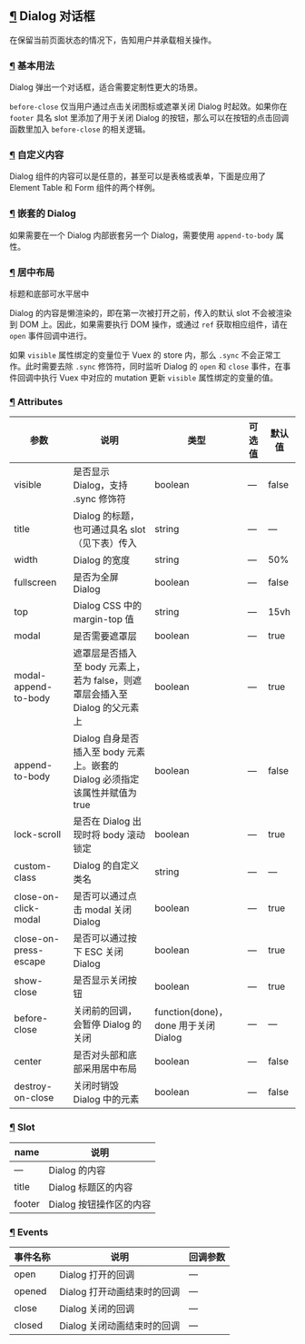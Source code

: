 ## [¶](https://element.eleme.cn/#/zh-CN/component/dialog#dialog-dui-hua-kuang) Dialog 对话框

在保留当前页面状态的情况下，告知用户并承载相关操作。

### [¶](https://element.eleme.cn/#/zh-CN/component/dialog#ji-ben-yong-fa) 基本用法

Dialog 弹出一个对话框，适合需要定制性更大的场景。

`before-close` 仅当用户通过点击关闭图标或遮罩关闭 Dialog 时起效。如果你在 `footer` 具名 slot 里添加了用于关闭 Dialog 的按钮，那么可以在按钮的点击回调函数里加入 `before-close` 的相关逻辑。

### [¶](https://element.eleme.cn/#/zh-CN/component/dialog#zi-ding-yi-nei-rong) 自定义内容

Dialog 组件的内容可以是任意的，甚至可以是表格或表单，下面是应用了 Element Table 和 Form 组件的两个样例。

### [¶](https://element.eleme.cn/#/zh-CN/component/dialog#qian-tao-de-dialog) 嵌套的 Dialog

如果需要在一个 Dialog 内部嵌套另一个 Dialog，需要使用 `append-to-body` 属性。

### [¶](https://element.eleme.cn/#/zh-CN/component/dialog#ju-zhong-bu-ju) 居中布局

标题和底部可水平居中

Dialog 的内容是懒渲染的，即在第一次被打开之前，传入的默认 slot 不会被渲染到 DOM 上。因此，如果需要执行 DOM 操作，或通过 `ref` 获取相应组件，请在 `open` 事件回调中进行。

如果 `visible` 属性绑定的变量位于 Vuex 的 store 内，那么 `.sync` 不会正常工作。此时需要去除 `.sync` 修饰符，同时监听 Dialog 的 `open` 和 `close` 事件，在事件回调中执行 Vuex 中对应的 mutation 更新 `visible` 属性绑定的变量的值。

### [¶](https://element.eleme.cn/#/zh-CN/component/dialog#attributes) Attributes

| 参数 | 说明 | 类型 | 可选值 | 默认值 |
| --- | --- | --- | --- | --- |
| visible | 是否显示 Dialog，支持 .sync 修饰符 | boolean | — | false |
| title | Dialog 的标题，也可通过具名 slot （见下表）传入 | string | — | — |
| width | Dialog 的宽度 | string | — | 50% |
| fullscreen | 是否为全屏 Dialog | boolean | — | false |
| top | Dialog CSS 中的 margin-top 值 | string | — | 15vh |
| modal | 是否需要遮罩层 | boolean | — | true |
| modal-append-to-body | 遮罩层是否插入至 body 元素上，若为 false，则遮罩层会插入至 Dialog 的父元素上 | boolean | — | true |
| append-to-body | Dialog 自身是否插入至 body 元素上。嵌套的 Dialog 必须指定该属性并赋值为 true | boolean | — | false |
| lock-scroll | 是否在 Dialog 出现时将 body 滚动锁定 | boolean | — | true |
| custom-class | Dialog 的自定义类名 | string | — | — |
| close-on-click-modal | 是否可以通过点击 modal 关闭 Dialog | boolean | — | true |
| close-on-press-escape | 是否可以通过按下 ESC 关闭 Dialog | boolean | — | true |
| show-close | 是否显示关闭按钮 | boolean | — | true |
| before-close | 关闭前的回调，会暂停 Dialog 的关闭 | function(done)，done 用于关闭 Dialog | — | — |
| center | 是否对头部和底部采用居中布局 | boolean | — | false |
| destroy-on-close | 关闭时销毁 Dialog 中的元素 | boolean | — | false |

### [¶](https://element.eleme.cn/#/zh-CN/component/dialog#slot) Slot

| name | 说明 |
| --- | --- |
| — | Dialog 的内容 |
| title | Dialog 标题区的内容 |
| footer | Dialog 按钮操作区的内容 |

### [¶](https://element.eleme.cn/#/zh-CN/component/dialog#events) Events

| 事件名称 | 说明 | 回调参数 |
| --- | --- | --- |
| open | Dialog 打开的回调 | — |
| opened | Dialog 打开动画结束时的回调 | — |
| close | Dialog 关闭的回调 | — |
| closed | Dialog 关闭动画结束时的回调 | — |